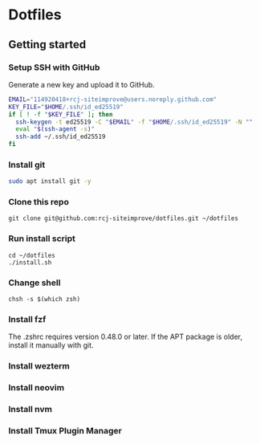 # Dotfiles

## Getting started

### Setup SSH with GitHub

Generate a new key and upload it to GitHub.
```sh
EMAIL="114920418+rcj-siteimprove@users.noreply.github.com"
KEY_FILE="$HOME/.ssh/id_ed25519"
if [ ! -f "$KEY_FILE" ]; then
  ssh-keygen -t ed25519 -C "$EMAIL" -f "$HOME/.ssh/id_ed25519" -N ""
  eval "$(ssh-agent -s)"
  ssh-add ~/.ssh/id_ed25519
fi
```
### Install git

```sh
sudo apt install git -y
```

### Clone this repo

```
git clone git@github.com:rcj-siteimprove/dotfiles.git ~/dotfiles
```

### Run install script

```
cd ~/dotfiles
./install.sh
```

### Change shell

```
chsh -s $(which zsh)
```

### Install fzf

The .zshrc requires version 0.48.0 or later. If the APT package is older, install it manually with git.

### Install wezterm

### Install neovim

### Install nvm

### Install Tmux Plugin Manager
